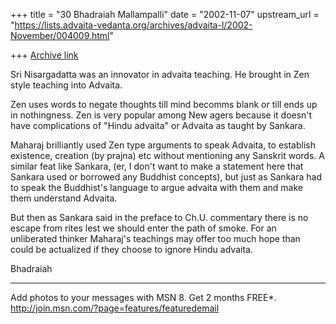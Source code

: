 +++
title = "30 Bhadraiah Mallampalli"
date = "2002-11-07"
upstream_url = "https://lists.advaita-vedanta.org/archives/advaita-l/2002-November/004009.html"

+++
[Archive link](https://lists.advaita-vedanta.org/archives/advaita-l/2002-November/004009.html)

Sri Nisargadatta was an innovator in advaita teaching. He brought in Zen
style teaching into Advaita.

Zen uses words to negate thoughts till mind becomms blank or till ends up in
nothingness. Zen is very popular among New agers because it doesn't have
complications of "Hindu advaita" or Advaita as taught by Sankara.

Maharaj brilliantly used Zen type arguments to speak Advaita, to establish
existence, creation (by prajna) etc without mentioning any Sanskrit words. A
similar feat like Sankara, (er, I don't want to make a statement here that
Sankara used or borrowed any Buddhist concepts), but just as Sankara had to
speak the Buddhist's language to argue advaita with them and make them
understand Advaita.

But then as Sankara said in the preface to Ch.U. commentary there is no
escape from rites lest we should enter the path of smoke. For an unliberated
thinker Maharaj's teachings may offer too much hope than could be actualized
if they choose to ignore Hindu advaita.

Bhadraiah

_________________________________________________________________
Add photos to your messages with MSN 8. Get 2 months FREE*.
http://join.msn.com/?page=features/featuredemail

